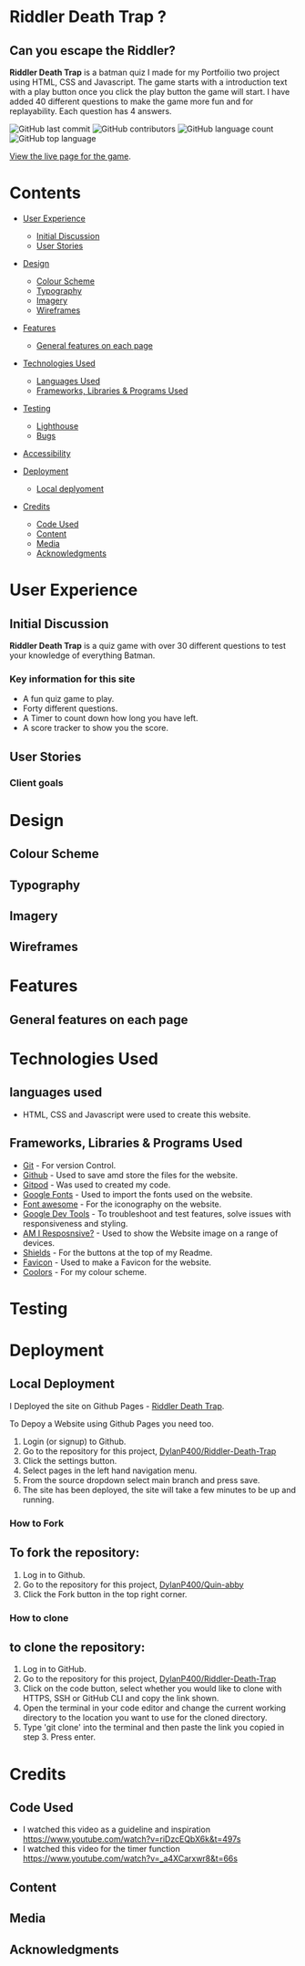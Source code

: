 # Riddler Death Trap ? 
## Can you escape the Riddler?

**Riddler Death Trap** is a batman quiz I made for my Portfoilio two project using HTML, CSS and Javascript. The game starts with a introduction text with a play button once you click the play button the game will start. I have added 40 different questions to make the game more fun and for replayability. Each question has 4 answers.



![GitHub last commit](https://img.shields.io/github/last-commit/DylanP400/batman-quiz-game)
![GitHub contributors](https://img.shields.io/github/contributors/DylanP400/batman-quiz-game)
![GitHub language count](https://img.shields.io/github/languages/count/DylanP400/batman-quiz-game)
![GitHub top language](https://img.shields.io/github/languages/top/DylanP400/batman-quiz-game)

[View the live page for the game](https://dylanp400.github.io/Riddler-Death-Trap/index.html).

# Contents 
* [User Experience](#user-experience)
  * [Initial Discussion](#initial-discussion)
  * [User Stories](#user-stories)

* [Design](#design)
  * [Colour Scheme](#colour-scheme)
  * [Typography](#typography)
  * [Imagery](#imagery)
  * [Wireframes](#wireframes)

* [Features](#features)
  * [General features on each page](#general-features-on-each-page)

* [Technologies Used](#technologies-used)
  * [Languages Used](#languages-used)
  * [Frameworks, Libraries & Programs Used](#frameworks-libraries--programs-used)

* [Testing](#testing)
  * [Lighthouse](#lighthouse)
  * [Bugs](#bugs) 

* [Accessibility](#accessibility)

* [Deployment](#deployment)
  * [Local deplyoment](#local-deployment)

* [Credits](#credits)

  * [Code Used](#code-used)
  * [Content](#content)
  * [Media](#media)
  * [Acknowledgments](#acknowledgments)


# User Experience

## Initial Discussion
**Riddler Death Trap** is a quiz game with over 30 different questions to test your knowledge of everything Batman.

### Key information for this site
* A fun quiz game to play.
* Forty different questions.
* A Timer to count down how long you have left.
* A score tracker to show you the score. 

## User Stories

### Client goals

# Design

## Colour Scheme

## Typography

## Imagery

## Wireframes

# Features

## General features on each page

# Technologies Used

## languages used
* HTML, CSS and Javascript were used to create this website.

 ## Frameworks, Libraries & Programs Used
* [Git](https://git-scm.com/) - For version Control.
* [Github](https://github.com/) - Used to save amd store the files for the website. 
* [Gitpod](https://www.gitpod.io/) - Was used to created my code.
* [Google Fonts](https://fonts.google.com/) - Used to import the fonts used on the website.
* [Font awesome](https://fontawesome.com/) - For the iconography on the website.
* [Google Dev Tools](https://developer.chrome.com/docs/devtools/) - To troubleshoot and test features, solve issues with responsiveness and styling.
* [AM I Resposnsive?](https://amiresponsive.co.uk/) - Used to show the Website image on a range of devices.
* [Shields](https://shields.io/) - For the buttons at the top of my Readme.
* [Favicon](https://www.favicon-generator.org/) - Used to make a Favicon for the website.
* [Coolors](https://coolors.co/808080-ff0000-ffffff-f5f5f5-000000) - For my colour scheme.


# Testing

# Deployment

## Local Deployment
I Deployed the site on Github Pages - [Riddler Death Trap](https://dylanp400.github.io/Riddler-Death-Trap/index.html).

To Depoy a Website using Github Pages you need too.

1. Login (or signup) to Github.
2. Go to the repository for this project, [DylanP400/Riddler-Death-Trap](https://github.com/DylanP400/Riddler-Death-Trap)
3. Click the settings button.
4. Select pages in the left hand navigation menu.
5. From the source dropdown select main branch and press save.
6. The site has been deployed, the site will take a few minutes to be up and running.

### How to Fork
## To fork the repository:
1. Log in to Github.
2. Go to the repository for this project, [DylanP400/Quin-abby](https://github.com/DylanP400/Riddler-Death-Trap)
3. Click the Fork button in the top right corner.

### How to clone
## to clone the repository: 
1. Log in to GitHub.
2. Go to the repository for this project, [DylanP400/Riddler-Death-Trap](https://github.com/DylanP400/Riddler-Death-Trap)
3. Click on the code button, select whether you would like to clone with HTTPS, SSH or GitHub CLI and copy the link shown.
4. Open the terminal in your code editor and change the current working directory to the location you want to use for the cloned directory.
5. Type 'git clone' into the terminal and then paste the link you copied in step 3. Press enter.

# Credits

## Code Used
* I watched this video as a guideline and inspiration https://www.youtube.com/watch?v=riDzcEQbX6k&t=497s 
* I watched this video for the timer function https://www.youtube.com/watch?v=_a4XCarxwr8&t=66s
## Content

## Media 

## Acknowledgments